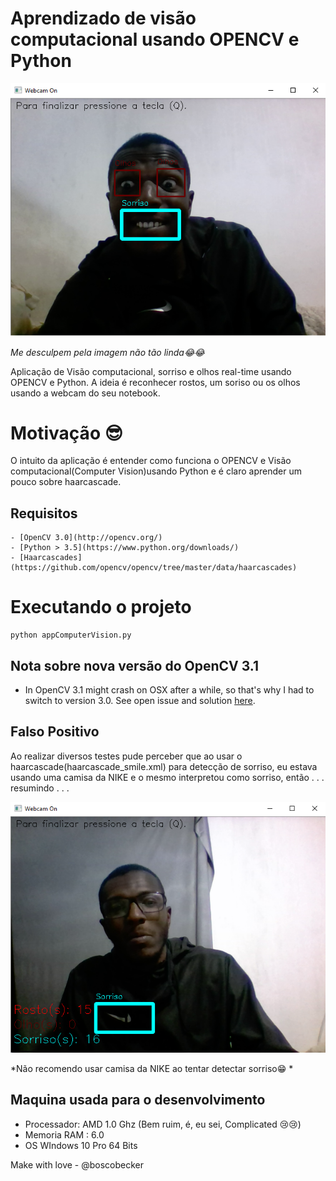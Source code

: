 # Aprendizado de visão computacional usando OPENCV e Python
![Screenshot](image/screenshotCV.png)

*Me desculpem pela imagem não tão linda😂😂*

Aplicação de Visão computacional, sorriso e olhos real-time usando OPENCV e Python. A ideia é reconhecer rostos, um soriso ou os olhos usando a webcam do seu notebook.

# Motivação 😎

O intuito da aplicação é entender como funciona o OPENCV e Visão computacional(Computer Vision)usando Python e é claro 
aprender um pouco sobre haarcascade.

## Requisitos
    - [OpenCV 3.0](http://opencv.org/)
    - [Python > 3.5](https://www.python.org/downloads/)
    - [Haarcascades](https://github.com/opencv/opencv/tree/master/data/haarcascades)


# Executando o projeto
```
python appComputerVision.py
```

## Nota sobre nova versão do OpenCV 3.1
- In OpenCV 3.1 might crash on OSX after a while, so that's why I had to switch to version 3.0. 
See open issue and solution [here](https://github.com/opencv/opencv/issues/5874).

## Falso Positivo
Ao realizar diversos testes pude perceber que ao usar o haarcascade(haarcascade_smile.xml) para detecção de sorriso, 
eu estava usando uma camisa da NIKE e o mesmo interpretou como sorriso, então . . . resumindo . . .

 ![Screenshot](image/screenshotCVFalsoPositivo.png)
 
 *Não recomendo usar camisa da NIKE ao tentar detectar sorriso😁 *


## Maquina usada para o desenvolvimento
* Processador: AMD 1.0 Ghz (Bem ruim, é, eu sei, Complicated 😢😢)
* Memoria RAM : 6.0 
* OS WIndows 10 Pro 64 Bits

Make with love - @boscobecker
